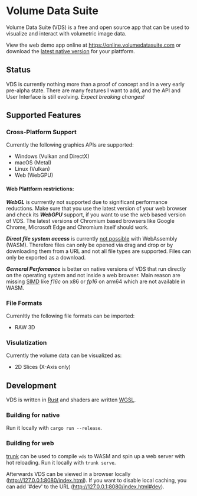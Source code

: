 # Volume Data Suite
Volume Data Suite (VDS) is a free and open source app that can be used to visualize and interact with volumetric image data.

View the web demo app online at <https://online.volumedatasuite.com> or download the [latest native version](https://github.com/Volume-Data-Suite/vds/releases) for your plattform.

## Status
VDS is currently nothing more than a proof of concept and in a very early pre-alpha state. There are many features I want to add, and the API and User Interface is still evolving. _Expect breaking changes!_

## Supported Features
### Cross-Platform Support
Currently the following graphics APIs are supported:
- Windows (Vulkan and DirectX)
- macOS (Metal)
- Linux (Vulkan)
- Web (WebGPU)

#### Web Plattform restrictions:
**_WebGL_** is currrently not supported due to significant performance reductions. Make sure that you use the latest version of your web browser and check its **_WebGPU_** support, if you want to use the web based version of VDS. The latest versions of Chromium based browsers like Google Chrome, Microsoft Edge and Chromium itself should work.

**_Direct file system access_** is currently [not possible](https://stackoverflow.com/questions/71017592/can-i-read-files-from-the-disk-by-using-webassembly-re-evaluated) with WebAssembly (WASM). Therefore files can only be opened via drag and drop or by downloading them from a URL and not all file types are supported. Files can only be exported as a download.

**_Gerneral Perfomance_** is better on native versions of VDS that run directly on the operating system and not inside a web browser. Main reason are missing [SIMD](https://en.wikipedia.org/wiki/Single_instruction,_multiple_data) like _f16c_ on x86 or _fp16_ on arm64 which are not available in WASM.

### File Formats
Currenltly the following file formats can be imported:
- RAW 3D

### Visulatization
Currently the volume data can be visualized as:
- 2D Slices (X-Axis only)

## Development
VDS is written in [Rust](https://www.rust-lang.org/) and shaders are written [WGSL](https://www.w3.org/TR/WGSL/).

### Building for native
Run it locally with `cargo run --release`.

### Building for web
[trunk](https://trunkrs.dev/) can be used to compile `vds` to WASM and spin up a web server with hot reloading. Run it locally with `trunk serve`.

Afterwards VDS can be viewed in a browser locally (http://127.0.0.1:8080/index.html). If you want to disable local caching, you can add '#dev' to the URL (http://127.0.0.1:8080/index.html#dev).

